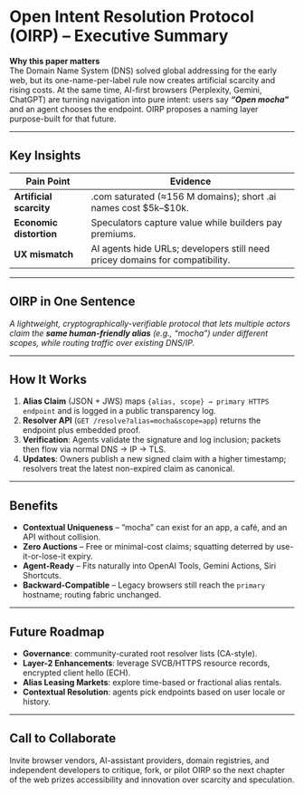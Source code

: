 # Open Intent Resolution Protocol (OIRP) – Executive Summary

**Why this paper matters**  
The Domain Name System (DNS) solved global addressing for the early web, but its one-name-per-label rule now creates artificial scarcity and rising costs. At the same time, AI-first browsers (Perplexity, Gemini, ChatGPT) are turning navigation into pure intent: users say ***“Open mocha"*** and an agent chooses the endpoint. OIRP proposes a naming layer purpose-built for that future.

---

## Key Insights
| Pain Point | Evidence |
|------------|----------|
| **Artificial scarcity** | .com saturated (≈156 M domains); short .ai names cost \$5k–\$10k. |
| **Economic distortion** | Speculators capture value while builders pay premiums. |
| **UX mismatch** | AI agents hide URLs; developers still need pricey domains for compatibility. |

---

## OIRP in One Sentence  
*A lightweight, cryptographically-verifiable protocol that lets multiple actors claim the **same human-friendly alias** (e.g., “mocha”) under different scopes, while routing traffic over existing DNS/IP.*

---

## How It Works
1. **Alias Claim** (JSON + JWS) maps `{alias, scope} → primary HTTPS endpoint` and is logged in a public transparency log.  
2. **Resolver API** (`GET /resolve?alias=mocha&scope=app`) returns the endpoint plus embedded proof.  
3. **Verification**: Agents validate the signature and log inclusion; packets then flow via normal DNS → IP → TLS.  
4. **Updates**: Owners publish a new signed claim with a higher timestamp; resolvers treat the latest non-expired claim as canonical.

---

## Benefits
- **Contextual Uniqueness** – “mocha” can exist for an app, a café, and an API without collision.  
- **Zero Auctions** – Free or minimal-cost claims; squatting deterred by use-it-or-lose-it expiry.  
- **Agent-Ready** – Fits naturally into OpenAI Tools, Gemini Actions, Siri Shortcuts.  
- **Backward-Compatible** – Legacy browsers still reach the `primary` hostname; routing fabric unchanged.

---

## Future Roadmap
- **Governance**: community-curated root resolver lists (CA-style).  
- **Layer-2 Enhancements**: leverage SVCB/HTTPS resource records, encrypted client hello (ECH).  
- **Alias Leasing Markets**: explore time-based or fractional alias rentals.  
- **Contextual Resolution**: agents pick endpoints based on user locale or history.

---

## Call to Collaborate
Invite browser vendors, AI-assistant providers, domain registries, and independent developers to critique, fork, or pilot OIRP so the next chapter of the web prizes accessibility and innovation over scarcity and speculation.
